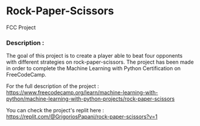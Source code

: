 # Rock-Paper-Scissors
 FCC Project

### Description : 
The goal of this project is to create a player able to beat four opponents with different strategies on rock-paper-scissors. The project has been made in order to complete the Machine Learning with Python Certification on FreeCodeCamp.

For the full description of the project : https://www.freecodecamp.org/learn/machine-learning-with-python/machine-learning-with-python-projects/rock-paper-scissors

You can check the project's replit here : https://replit.com/@GrigoriosPapani/rock-paper-scissors?v=1
